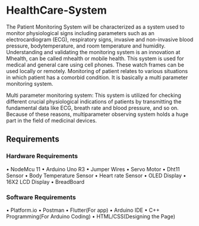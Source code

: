 # HealthCare-System

The Patient Monitoring System will be characterized as a system used to monitor
physiological signs including parameters such as an electrocardiogram (ECG),
respiratory signs, invasive and non-invasive blood pressure, bodytemperature, and
room temperature and humidity. Understanding and validating the monitoring
system is an innovation at Mhealth, can be called mhealth or mobile health. This
system is used for medical and general care using cell phones. These watch frames
can be used locally or remotely. Monitoring of patient relates to various situations
in which patient has a comorbid condition. It is basically a multi parameter monitoring system.

Multi parameter monitoring system: This system is utilized for
checking different crucial physiological indications of patients by transmitting the
fundamental data like ECG, breath rate and blood pressure, and so on.
Because of these reasons, multiparameter observing system holds a huge part in the
field of medicinal devices. 

## Requirements
### Hardware Requirements
• NodeMcu
11
• Arduino Uno R3
• Jumper Wires
• Servo Motor
• Dht11 Sensor
• Body Temperature Sensor
• Heart rate Sensor
• OLED Display
• 16X2 LCD Display
• BreadBoard
### Software Requirements
• Platform.io
• Postman
• Flutter(For app)
• Arduino IDE
• C++ Programming(For Arduino Coding)
• HTML/CSS(Designing the Page)

